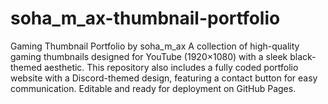 # soha_m_ax-thumbnail-portfolio
Gaming Thumbnail Portfolio by soha_m_ax A collection of high-quality gaming thumbnails designed for YouTube (1920×1080) with a sleek black-themed aesthetic. This repository also includes a fully coded portfolio website with a Discord-themed design, featuring a contact button for easy communication. Editable and ready for deployment on GitHub Pages.
